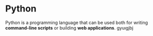 # Python

Python is a programming language that can be used both for writing **command-line scripts** or building **web applications**.
gyuıgjbj
